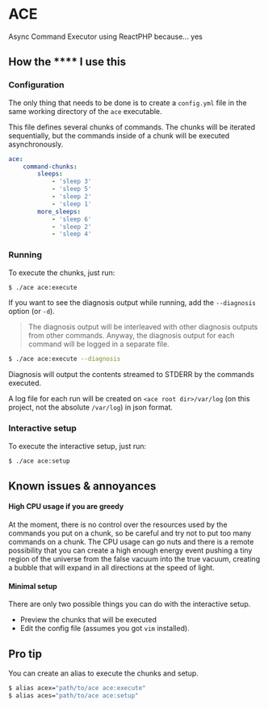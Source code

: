# ACE
Async Command Executor using ReactPHP because... yes

## How the **** I use this

### Configuration
The only thing that needs to be done is to create a `config.yml` file in the same working directory of the `ace` executable.

This file defines several chunks of commands. The chunks will be iterated sequentially, but the commands inside of a chunk will be executed asynchronously.

```yaml
ace:
    command-chunks:
        sleeps:
            - 'sleep 3'
            - 'sleep 5'
            - 'sleep 2'
            - 'sleep 1'
        more_sleeps:
            - 'sleep 6'
            - 'sleep 2'
            - 'sleep 4'
```

### Running

To execute the chunks, just run:

```bash
$ ./ace ace:execute
```

If you want to see the diagnosis output while running, add the `--diagnosis` option (or `-d`). 

> The diagnosis output will be interleaved with other diagnosis outputs from other commands. Anyway, the diagnosis output for each command will be logged in a separate file.

```bash
$ ./ace ace:execute --diagnosis
```

Diagnosis will output the contents streamed to STDERR by the commands executed.

A log file for each run will be created on `<ace root dir>/var/log` (on this project, not the absolute `/var/log`) in json format. 

### Interactive setup

To execute the interactive setup, just run:

```bash
$ ./ace ace:setup
```

## Known issues & annoyances

#### High CPU usage if you are greedy

At the moment, there is no control over the resources used by the commands you put on a chunk, so be careful and try not to put too many commands on a chunk. The CPU usage can go nuts and there is a remote possibility that you can create a high enough energy event pushing a tiny region of the universe from the false vacuum into the true vacuum, creating a bubble that will expand in all directions at the speed of light. 

#### Minimal setup 

There are only two possible things you can do with the interactive setup.
- Preview the chunks that will be executed
- Edit the config file (assumes you got `vim` installed).

## Pro tip

You can create an alias to execute the chunks and setup.

```bash
$ alias acex="path/to/ace ace:execute"
$ alias aces="path/to/ace ace:setup"
```

